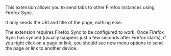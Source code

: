 This extension allows you to send tabs to other Firefox instances using
Firefox Sync.

It only sends the URI and title of the page, nothing else.

The extension requires Firefox Sync to be configured to work. Once
Firefox Sync has synced (usually happens just a few seconds after
Firefox starts), if you right click on a page or link, you should see
new menu options to send the page or link to another device.
